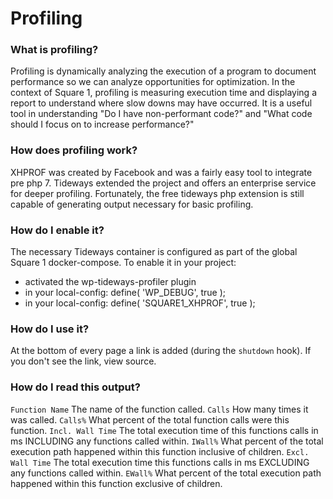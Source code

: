 # Profiling

### What is profiling?
Profiling is dynamically analyzing the execution of a program to document performance so we can analyze opportunities for optimization.
In the context of Square 1, profiling is measuring execution time and displaying a report to understand where slow downs may have occurred. 
It is a useful tool in understanding "Do I have non-performant code?" and "What code should I focus on to increase performance?"

### How does profiling work?
XHPROF was created by Facebook and was a fairly easy tool to integrate pre php 7.
Tideways extended the project and offers an enterprise service for deeper profiling. 
Fortunately, the free tideways php extension is still capable of generating output necessary for basic profiling.

### How do I enable it?
The necessary Tideways container is configured as part of the global Square 1 docker-compose.
To enable it in your project:
* activated the wp-tideways-profiler plugin
* in your local-config: define( 'WP_DEBUG', true );
* in your local-config: define( 'SQUARE1_XHPROF', true );

### How do I use it?
At the bottom of every page a link is added (during the `shutdown` hook). If you don't see the link, view source.

### How do I read this output?
`Function Name` The name of the function called.
`Calls` How many times it was called.
`Calls%` What percent of the total function calls were this function.
`Incl. Wall Time` The total execution time of this functions calls in ms INCLUDING any functions called within.
`IWall%` What percent of the total execution path happened within this function inclusive of children.
`Excl. Wall Time` The total execution time this functions calls in ms EXCLUDING any functions called within.
`EWall%` What percent of the total execution path happened within this function exclusive of children.